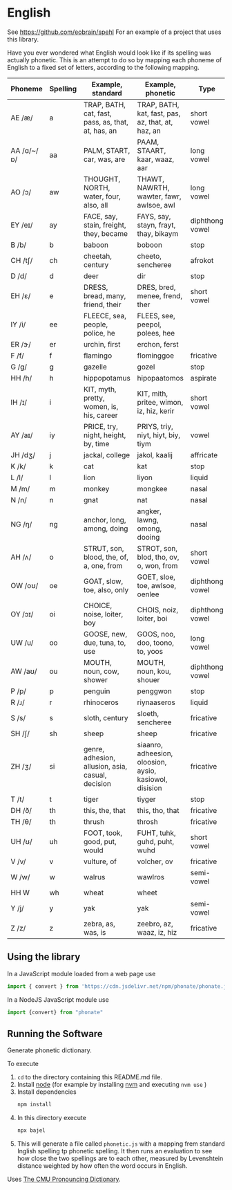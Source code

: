 
# English

See https://github.com/eobrain/spehl
For an example of a project that uses this library.

Have you ever wondered what English would look like if
its spelling was actually phonetic.
This is an attempt to do so by mapping each phoneme
of English to a fixed set of letters, according to the following mapping.

| Phoneme | Spelling | Example, standard | Example, phonetic | Type |
|---|---|---|---|---|
| AE /æ/ | a | TRAP, BATH, cat, fast, pass, as, that, at, has, an | TRAP, BATH, kat, fast, pas, az, that, at, haz, an | short vowel |
| AA /ɑ/~/ɒ/ | aa | PALM, START, car, was, are | PAAM, STAART, kaar, waaz, aar | long vowel |
| AO /ɔ/ | aw | THOUGHT, NORTH, water, four, also, all | THAWT, NAWRTH, wawter, fawr, awlsoe, awl | long vowel |
| EY /eɪ/ | ay | FACE, say, stain, freight, they, became | FAYS, say, stayn, frayt, thay, bikaym | diphthong vowel |
| B /b/ | b | baboon | boboon | stop |
| CH /tʃ/ | ch | cheetah, century | cheeto, sencheree | afrokot  |
| D /d/ | d | deer | dir | stop |
| EH /ɛ/ | e | DRESS, bread, many, friend, their | DRES, bred, menee, frend, ther | short vowel |
| IY /i/ | ee | FLEECE, sea, people, police, he | FLEES, see, peepol, polees, hee  |
| ER /ɝ/ | er | urchin, first | erchon, ferst | |
| F /f/ | f | flamingo | flominggoe | fricative |
| G /ɡ/ | g | gazelle | gozel | stop |
| HH /h/ | h | hippopotamus | hipopaatomos | aspirate |
| IH /ɪ/ | i | KIT, myth, pretty, women, is, his, career | KIT, mith, pritee, wimon, iz, hiz, kerir | short vowel |
| AY /aɪ/ | iy | PRICE, try, night, height, by, time | PRIYS, triy, niyt, hiyt, biy, tiym | vowel |
| JH /dʒ/ | j | jackal, college | jakol, kaalij | affricate |
| K /k/ | k | cat | kat | stop |
| L /l/ | l | lion | liyon | liquid |
| M /m/ | m | monkey | mongkee | nasal |
| N /n/ | n | gnat | nat | nasal |
| NG /ŋ/ | ng | anchor, long, among, doing | angker, lawng, omong, dooing | nasal |
| AH /ʌ/ | o | STRUT, son, blood, the, of, a, one, from | STROT, son, blod, tho, ov, o, won, from | short vowel |
| OW /oʊ/ | oe | GOAT, slow, toe, also, only | GOET, sloe, toe, awlsoe, oenlee | diphthong vowel |
| OY /ɔɪ/ | oi | CHOICE, noise, loiter, boy | CHOIS, noiz, loiter, boi | diphthong vowel |
| UW /u/ | oo | GOOSE, new, due, tuna, to, use | GOOS, noo, doo, toono, to, yoos | long vowel |
| AW /aʊ/ | ou | MOUTH, noun, cow, shower | MOUTH, noun, kou, shouer | diphthong vowel |
| P /p/ | p | penguin | penggwon | stop |
| R /ɹ/ | r | rhinoceros | riynaaseros | liquid |
| S /s/ | s | sloth, century | sloeth, sencheree | fricative |
| SH /ʃ/ | sh | sheep | sheep | fricative |
| ZH /ʒ/ | si | genre, adhesion, allusion, asia, casual, decision | siaanro, adheesion, oloosion, aysio, kasiowol, disision | fricative |
| T /t/ | t | tiger | tiyger | stop |
| DH /ð/ | th | this, the, that | this, tho, that | fricative |
| TH /θ/ | th | thrush | throsh | fricative |
| UH /ʊ/ | uh | FOOT, took, good, put, would | FUHT, tuhk, guhd, puht, wuhd | short vowel |
| V /v/ | v | vulture, of | volcher, ov | fricative |
| W /w/ | w | walrus | wawlros | semi-vowel |
| HH W | wh | wheat | wheet |
| Y /j/ | y | yak | yak | semi-vowel |
| Z /z/ | z | zebra, as, was, is | zeebro, az, waaz, iz, hiz | fricative |
 
## Using the library

In a JavaScript module loaded from a web page use 
```js
import { convert } from 'https://cdn.jsdelivr.net/npm/phonate/phonate.js'
```
 
In a NodeJS JavaScript module use 
```js
import {convert} from "phonate"
```
 
## Running the Software

Generate phonetic dictionary.

To execute

1. `cd` to the directory containing this README.md file.
1. Install [node][1] (for example by installing [nvm][2] and executing `nvm use` )
2. Install dependencies
   ```sh
   npm install
   ```
3. In this directory execute
   ```sh
   npx bajel
   ```
4.  This will generate a file called  `phonetic.js`  with a mapping frem standard Inglish spelling tp phonetic spelling. It then runs an evaluation to see how close the two spellings are to each other, measured by Levenshtein distance weighted by how often the word occurs in English.


Uses [The CMU Pronouncing Dictionary][3].
 
[1]: https://nodejs.org/en/
[2]: https://github.com/nvm-sh/nvm
[3]: http://www.speech.cs.cmu.edu/cgi-bin/cmudict


